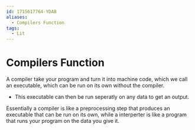 ```yaml
---
id: 1715617764-YDAB
aliases:
  - Compilers Function
tags:
  - Lit
---
```


# Compilers Function
A compiler take your program and turn it into machine code, which we call an executable, which can be run on its own without the compiler.
- This executable can then be run seperatly on any data to get an output.

Essentially a compiler is like a preprocessing step that produces an executable that can be run on its own, while a interperter is like a program that runs your program on the data you give it.



